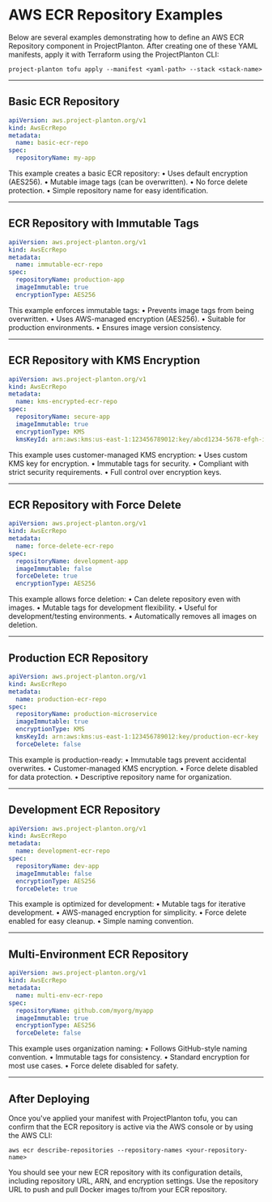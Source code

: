 # AWS ECR Repository Examples

Below are several examples demonstrating how to define an AWS ECR Repository component in
ProjectPlanton. After creating one of these YAML manifests, apply it with Terraform using the ProjectPlanton CLI:

```shell
project-planton tofu apply --manifest <yaml-path> --stack <stack-name>
```

---

## Basic ECR Repository

```yaml
apiVersion: aws.project-planton.org/v1
kind: AwsEcrRepo
metadata:
  name: basic-ecr-repo
spec:
  repositoryName: my-app
```

This example creates a basic ECR repository:
• Uses default encryption (AES256).
• Mutable image tags (can be overwritten).
• No force delete protection.
• Simple repository name for easy identification.

---

## ECR Repository with Immutable Tags

```yaml
apiVersion: aws.project-planton.org/v1
kind: AwsEcrRepo
metadata:
  name: immutable-ecr-repo
spec:
  repositoryName: production-app
  imageImmutable: true
  encryptionType: AES256
```

This example enforces immutable tags:
• Prevents image tags from being overwritten.
• Uses AWS-managed encryption (AES256).
• Suitable for production environments.
• Ensures image version consistency.

---

## ECR Repository with KMS Encryption

```yaml
apiVersion: aws.project-planton.org/v1
kind: AwsEcrRepo
metadata:
  name: kms-encrypted-ecr-repo
spec:
  repositoryName: secure-app
  imageImmutable: true
  encryptionType: KMS
  kmsKeyId: arn:aws:kms:us-east-1:123456789012:key/abcd1234-5678-efgh-ijkl-123456abcdef
```

This example uses customer-managed KMS encryption:
• Uses custom KMS key for encryption.
• Immutable tags for security.
• Compliant with strict security requirements.
• Full control over encryption keys.

---

## ECR Repository with Force Delete

```yaml
apiVersion: aws.project-planton.org/v1
kind: AwsEcrRepo
metadata:
  name: force-delete-ecr-repo
spec:
  repositoryName: development-app
  imageImmutable: false
  forceDelete: true
  encryptionType: AES256
```

This example allows force deletion:
• Can delete repository even with images.
• Mutable tags for development flexibility.
• Useful for development/testing environments.
• Automatically removes all images on deletion.

---

## Production ECR Repository

```yaml
apiVersion: aws.project-planton.org/v1
kind: AwsEcrRepo
metadata:
  name: production-ecr-repo
spec:
  repositoryName: production-microservice
  imageImmutable: true
  encryptionType: KMS
  kmsKeyId: arn:aws:kms:us-east-1:123456789012:key/production-ecr-key
  forceDelete: false
```

This example is production-ready:
• Immutable tags prevent accidental overwrites.
• Customer-managed KMS encryption.
• Force delete disabled for data protection.
• Descriptive repository name for organization.

---

## Development ECR Repository

```yaml
apiVersion: aws.project-planton.org/v1
kind: AwsEcrRepo
metadata:
  name: development-ecr-repo
spec:
  repositoryName: dev-app
  imageImmutable: false
  encryptionType: AES256
  forceDelete: true
```

This example is optimized for development:
• Mutable tags for iterative development.
• AWS-managed encryption for simplicity.
• Force delete enabled for easy cleanup.
• Simple naming convention.

---

## Multi-Environment ECR Repository

```yaml
apiVersion: aws.project-planton.org/v1
kind: AwsEcrRepo
metadata:
  name: multi-env-ecr-repo
spec:
  repositoryName: github.com/myorg/myapp
  imageImmutable: true
  encryptionType: AES256
  forceDelete: false
```

This example uses organization naming:
• Follows GitHub-style naming convention.
• Immutable tags for consistency.
• Standard encryption for most use cases.
• Force delete disabled for safety.

---

## After Deploying

Once you've applied your manifest with ProjectPlanton tofu, you can confirm that the ECR repository is active via the AWS console or by
using the AWS CLI:

```shell
aws ecr describe-repositories --repository-names <your-repository-name>
```

You should see your new ECR repository with its configuration details, including repository URL, ARN, and encryption settings.
Use the repository URL to push and pull Docker images to/from your ECR repository.


